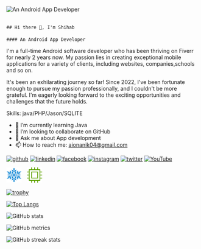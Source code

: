 
![An Android App Developer](https://scontent.fdac178-1.fna.fbcdn.net/v/t39.30808-6/421416310_122134038266085468_1972649420550963152_n.jpg?stp=dst-jpg_s960x960&_nc_cat=102&ccb=1-7&_nc_sid=5f2048&_nc_eui2=AeHuujXxIiehBPoTT7E0i0sfiqmGweQOcnyKqYbB5A5yfJYc5U6EEJoQbYY5Cn1SRQbyFSY4jwMylQMnzZj3R13h&_nc_ohc=jIkqbz4z18sAX8MOuoQ&_nc_oc=AQm8whZA6bWN1p7Uw-CLHYabN7cJHCp8bYpRAIG4DTb42BcC4lAfk3IO8RzpW2CqV_Y&_nc_ht=scontent.fdac178-1.fna&oh=00_AfBmGvGbSSr45Tkvz-r7CevxwVxcgITvK4Oqn1XnnTCY_Q&oe=65F2AADD)

                                                                                       ## Hi there 👋, I'm Shihab
                                                                                        #### An Android App Developer


 I'm a full-time Android software developer who has been thriving on Fiverr for nearly 2 years now. My passion lies in creating exceptional mobile applications for a variety of clients, including websites, companies,schools and so on.

It's been an exhilarating journey so far! Since 2022, I've been fortunate enough to pursue my passion professionally, and I couldn't be more grateful. I'm eagerly looking forward to the exciting opportunities and challenges that the future holds.

Skills: java/PHP/Jason/SQLITE

- 🌱 I’m currently learning Java 
- 👯 I’m looking to collaborate on GitHub  
- 💬 Ask me about App development 
- 📫 How to reach me: aionanik04@gmail.com 



[<img src='https://cdn.jsdelivr.net/npm/simple-icons@3.0.1/icons/github.svg' alt='github' height='40'>](https://github.com/Aion03)  [<img src='https://cdn.jsdelivr.net/npm/simple-icons@3.0.1/icons/linkedin.svg' alt='linkedin' height='40'>](https://www.linkedin.com/in/itaher-shihab-aion/)  [<img src='https://cdn.jsdelivr.net/npm/simple-icons@3.0.1/icons/facebook.svg' alt='facebook' height='40'>](https://www.facebook.com/shihabaion)  [<img src='https://cdn.jsdelivr.net/npm/simple-icons@3.0.1/icons/instagram.svg' alt='instagram' height='40'>](https://www.instagram.com/itahershihab/)  [<img src='https://cdn.jsdelivr.net/npm/simple-icons@3.0.1/icons/twitter.svg' alt='twitter' height='40'>](https://twitter.com/itahershihab)  [<img src='https://cdn.jsdelivr.net/npm/simple-icons@3.0.1/icons/youtube.svg' alt='YouTube' height='40'>](https://www.youtube.com/channel/cyclone_333)  


<a href='https://archiveprogram.github.com/'><img src='https://raw.githubusercontent.com/acervenky/animated-github-badges/master/assets/acbadge.gif' width='40' height='40'></a> <a href='https://docs.github.com/en/developers'><img src='https://raw.githubusercontent.com/acervenky/animated-github-badges/master/assets/devbadge.gif' width='40' height='40'></a> 

[![trophy](https://github-profile-trophy.vercel.app/?username=Aion03)](https://github.com/ryo-ma/github-profile-trophy)

[![Top Langs](https://github-readme-stats.vercel.app/api/top-langs/?username=Aion03)](https://github.com/anuraghazra/github-readme-stats)

![GitHub stats](https://github-readme-stats.vercel.app/api?username=Aion03&show_icons=true&count_private=true)  

![GitHub metrics](https://metrics.lecoq.io/Aion03)  

![GitHub streak stats](https://streak-stats.demolab.com/?user=Aion03)  

